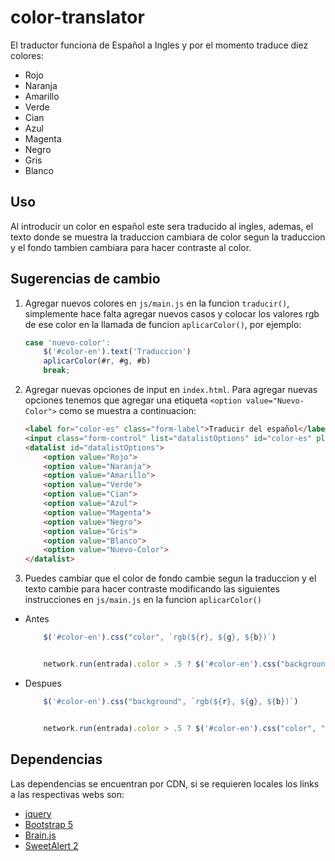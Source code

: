 # color-translator

El traductor funciona de Español a Ingles y por el momento traduce diez colores:

- Rojo
- Naranja
- Amarillo
- Verde
- Cian
- Azul
- Magenta
- Negro
- Gris
- Blanco

## Uso

Al introducir un color en español este sera traducido al ingles, ademas, el texto donde se muestra la traduccion cambiara de color segun la traduccion y el fondo tambien cambiara para hacer contraste al color.

## Sugerencias de cambio

1. Agregar nuevos colores en `js/main.js` en la funcion `traducir()`, simplemente hace falta agregar nuevos casos y colocar los valores rgb de ese color en la llamada de funcion `aplicarColor()`, por ejemplo:

    ```js
    case 'nuevo-color':
        $('#color-en').text('Traduccion')
        aplicarColor(#r, #g, #b)
        break;
    ```

2. Agregar nuevas opciones de input en `index.html`. Para agregar nuevas opciones tenemos que agregar una etiqueta `<option value="Nuevo-Color">` como se muestra a continuacion:

    ```html
    <label for="color-es" class="form-label">Traducir del español</label>
    <input class="form-control" list="datalistOptions" id="color-es" placeholder="Escribe a traducir...">
    <datalist id="datalistOptions">
        <option value="Rojo">
        <option value="Naranja">
        <option value="Amarillo">
        <option value="Verde">
        <option value="Cian">
        <option value="Azul">
        <option value="Magenta">
        <option value="Negro">
        <option value="Gris">
        <option value="Blanco">
        <option value="Nuevo-Color">
    </datalist>
    ```

3. Puedes cambiar que el color de fondo cambie segun la traduccion y el texto cambie para hacer contraste modificando las siguientes instrucciones en `js/main.js` en la funcion `aplicarColor()`

- Antes
    ```js
        $('#color-en').css("color", `rgb(${r}, ${g}, ${b})`)


        network.run(entrada).color > .5 ? $('#color-en').css("background", "white") : $('#color-en').css("background", "black");
    ```
- Despues
    ```js
        $('#color-en').css("background", `rgb(${r}, ${g}, ${b})`)


        network.run(entrada).color > .5 ? $('#color-en').css("color", "white") : $('#color-en').css("color", "black");
    ```
## Dependencias
Las dependencias se encuentran por CDN, si se requieren locales los links a las respectivas webs son:

- [jquery](https://jquery.com)
- [Bootstrap 5](https://getbootstrap.com/docs/5.0/getting-started/introduction/)
- [Brain.js](https://brain.js.org/#/)
- [SweetAlert 2](https://sweetalert2.github.io/)

